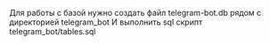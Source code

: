 Для работы с базой нужно создать файл telegram-bot.db рядом с директорией telegram_bot
И выполнить sql скрипт telegram_bot/tables.sql
 

